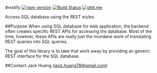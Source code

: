 #restify
[![npm version](https://badge.fury.io/js/%40jhuang78%2Frestify.svg)](https://badge.fury.io/js/%40jhuang78%2Frestify) [![Build Status](https://travis-ci.org/jhuang78/restify.svg)](https://travis-ci.org/jhuang78/restify) [![ghit.me](https://ghit.me/badge.svg?repo=jhuang78/restify)](https://ghit.me/repo/jhuang78/restify)

Access SQL database using the REST styles.

##Purpose
When using SQL database for web application, the backend often creates specific REST APIs for accessing the database. Most of the time, however, these APIs are really just the mundane work of translating REST queries into SQL queries. 

The goal of this library is to take that work away by providing an generic REST interface for the SQL database.

##Contact
Jack Huang (jack.huang78@gmail.com)


